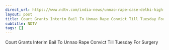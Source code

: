 ```yaml
---
direct_url: https://www.ndtv.com/india-news/unnao-rape-case-delhi-high-court-grants-interim-bail-to-unnao-rape-convict-kuldeep-singh-sengar-till-tuesday-for-eye-surgery-7621988
layout: post
title: Court Grants Interim Bail To Unnao Rape Convict Till Tuesday For Surgery
subtitle: NDTV
tags: []
---
```


Court Grants Interim Bail To Unnao Rape Convict Till Tuesday For Surgery
